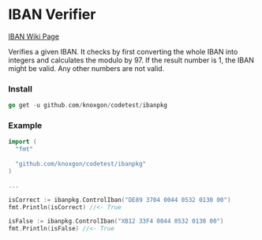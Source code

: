 # IBAN Verifier

[IBAN Wiki Page](https://github.com/knoxgon/codetest/wiki)

Verifies a given IBAN. It checks by first converting the whole IBAN into integers and calculates the modulo by 97. If the result number is 1, the IBAN might be valid. Any other numbers are not valid.

### Install

```go
go get -u github.com/knoxgon/codetest/ibanpkg
```

### Example

```go
import (
  "fmt"
  
  "github.com/knoxgon/codetest/ibanpkg"
)

...

isCorrect := ibanpkg.ControlIban("DE89 3704 0044 0532 0130 00")
fmt.Println(isCorrect) //<- True

isFalse := ibanpkg.ControlIban("XB12 33F4 0044 0532 0130 00")
fmt.Println(isFalse) //<- True
```
